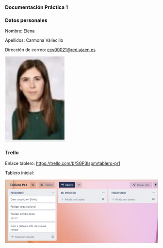 ### Documentación Práctica 1

### Datos personales
Nombre: Elena 

Apellidos: Carmona Vallecillo

Dirección de correo: ecv00021@red.ujaen.es

<img src='/foto.jpg' width='200px'>

### Trello
Enlace tablero: https://trello.com/b/SGP3lspm/tablero-pr1

Tablero inicial:

<img src='/tablero_inicial.jpg' width='700px'>
